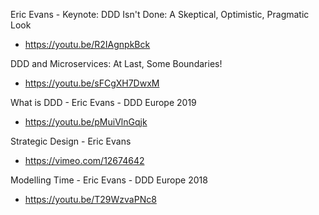 Eric Evans - Keynote: DDD Isn't Done: A Skeptical, Optimistic, Pragmatic Look
* https://youtu.be/R2IAgnpkBck

DDD and Microservices: At Last, Some Boundaries!
* https://youtu.be/sFCgXH7DwxM

What is DDD - Eric Evans - DDD Europe 2019
* https://youtu.be/pMuiVlnGqjk

Strategic Design - Eric Evans
* https://vimeo.com/12674642

Modelling Time - Eric Evans - DDD Europe 2018
* https://youtu.be/T29WzvaPNc8
